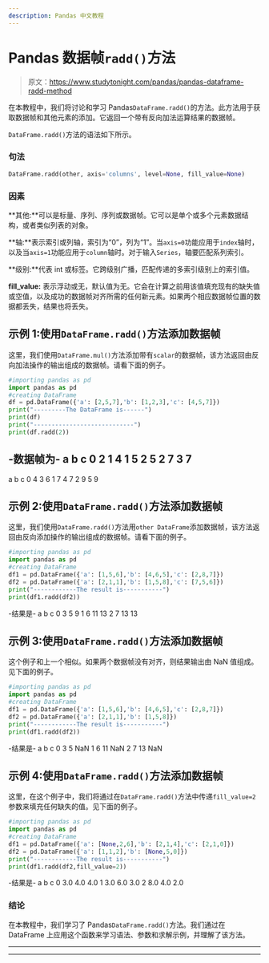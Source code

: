 ```yaml
---
description: Pandas 中文教程
---
```


# Pandas 数据帧`radd()`方法

> 原文：<https://www.studytonight.com/pandas/pandas-dataframe-radd-method>

在本教程中，我们将讨论和学习 Pandas`DataFrame.radd()`的方法。此方法用于获取数据帧和其他元素的添加。它返回一个带有反向加法运算结果的数据帧。

`DataFrame.radd()`方法的语法如下所示。

### 句法

```py
DataFrame.radd(other, axis='columns', level=None, fill_value=None)
```

### 因素

**其他:**可以是标量、序列、序列或数据帧。它可以是单个或多个元素数据结构，或者类似列表的对象。

**轴:**表示索引或列轴，索引为“0”，列为“1”。当`axis=0`功能应用于`index`轴时，以及当`axis=1`功能应用于`column`轴时。对于输入`Series`，轴要匹配系列索引。

**级别:**代表 int 或标签。它跨级别广播，匹配传递的多索引级别上的索引值。

**fill_value:** 表示浮动或无，默认值为无。它会在计算之前用该值填充现有的缺失值或空值，以及成功的数据帧对齐所需的任何新元素。如果两个相应数据帧位置的数据都丢失，结果也将丢失。

## 示例 1:使用`DataFrame.radd()`方法添加数据帧

这里，我们使用`DataFrame.mul()`方法添加带有`scalar`的数据帧，该方法返回由反向加法操作的输出组成的数据帧。请看下面的例子。

```py
#importing pandas as pd
import pandas as pd
#creating DataFrame
df = pd.DataFrame({'a': [2,5,7],'b': [1,2,3],'c': [4,5,7]})
print("---------The DataFrame is------")
print(df)
print("----------------------------")
print(df.radd(2))
```

-数据帧为-
a b c
0 2 1 4
1 5 2 5
2 7 3 7
-
a b c
0 4 3 6
1 7 4 7
2 9 5 9

## 示例 2:使用`DataFrame.radd()`方法添加数据帧

这里，我们使用`DataFrame.radd()`方法用`other DataFrame`添加数据帧，该方法返回由反向添加操作的输出组成的数据帧。请看下面的例子。

```py
#importing pandas as pd
import pandas as pd
#creating DataFrame
df1 = pd.DataFrame({'a': [1,5,6],'b': [4,6,5],'c': [2,8,7]})
df2 = pd.DataFrame({'a': [2,1,1],'b': [1,5,8],'c': [7,5,6]})
print("------------The result is-----------")
print(df1.radd(df2))
```

-结果是-
a b c
0 3 5 9
1 6 11 13
2 7 13 13

## 示例 3:使用`DataFrame.radd()`方法添加数据帧

这个例子和上一个相似。如果两个数据帧没有对齐，则结果输出由 NaN 值组成。见下面的例子。

```py
#importing pandas as pd
import pandas as pd
#creating DataFrame
df1 = pd.DataFrame({'a': [1,5,6],'b': [4,6,5],'c': [2,8,7]})
df2 = pd.DataFrame({'a': [2,1,1],'b': [1,5,8]})
print("------------The result is-----------")
print(df1.radd(df2))
```

-结果是-
a b c
0 3 5 NaN
1 6 11 NaN
2 7 13 NaN

## 示例 4:使用`DataFrame.radd()`方法添加数据帧

这里，在这个例子中，我们将通过在`DataFrame.radd()`方法中传递`fill_value=2` 参数来填充任何缺失的值。见下面的例子。

```py
#importing pandas as pd
import pandas as pd
#creating DataFrame
df1 = pd.DataFrame({'a': [None,2,6],'b': [2,1,4],'c': [2,1,0]})
df2 = pd.DataFrame({'a': [1,1,2],'b': [None,5,0]})
print("------------The result is-----------")
print(df1.radd(df2,fill_value=2))
```

-结果是-
a b c
0 3.0 4.0 4.0
1 3.0 6.0 3.0
2 8.0 4.0 2.0

### 结论

在本教程中，我们学习了 Pandas`DataFrame.radd()`方法。我们通过在 DataFrame 上应用这个函数来学习语法、参数和求解示例，并理解了该方法。

* * *

* * *